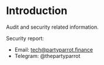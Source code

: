 # Introduction

Audit and security related information.

Security report:

* Email: tech@partyparrot.finance
* Telegram: @thepartyparrot